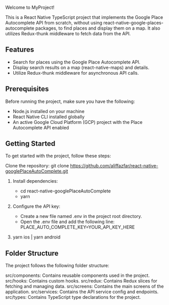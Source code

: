 Welcome to MyProject!

This is a React Native TypeScript project that implements the Google Place Autocomplete API from scratch, without using react-native-google-places-autocomplete packages, to find places and display them on a map.
It also utilizes Redux-thunk middleware to fetch data from the API.

## Features

- Search for places using the Google Place Autocomplete API.
- Display search results on a map (react-native-maps) and details.
- Utilize Redux-thunk middleware for asynchronous API calls.

## Prerequisites

Before running the project, make sure you have the following:

- Node.js installed on your machine
- React Native CLI installed globally
- An active Google Cloud Platform (GCP) project with the Place Autocomplete API enabled

## Getting Started

To get started with the project, follow these steps:

Clone the repository:
git clone https://github.com/aliffazfar/react-native-googlePlaceAutoComplete.git

1. Install dependencies:

   - cd react-native-googlePlaceAutoComplete
   - yarn

2. Configure the API key:

   - Create a new file named .env in the project root directory.
   - Open the .env file and add the following line:
     PLACE_AUTO_COMPLETE_KEY=YOUR_API_KEY_HERE

3. yarn ios | yarn android

## Folder Structure

The project follows the following folder structure:

src/components: Contains reusable components used in the project.
src/hooks: Contains custom hooks.
src/redux: Contains Redux slices for fetching and managing data.
src/screens: Contains the main screens of the application.
src/services: Contains the API service config and endpoints.
src/types: Contains TypeScript type declarations for the project.
